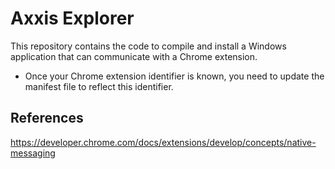 # Axxis Explorer

This repository contains the code to compile and install a Windows application that can communicate with a Chrome extension.

- Once your Chrome extension identifier is known, you need to update the manifest file to reflect this identifier.

## References

https://developer.chrome.com/docs/extensions/develop/concepts/native-messaging
